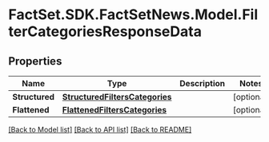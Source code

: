 # FactSet.SDK.FactSetNews.Model.FilterCategoriesResponseData

## Properties

Name | Type | Description | Notes
------------ | ------------- | ------------- | -------------
**Structured** | [**StructuredFiltersCategories**](StructuredFiltersCategories.md) |  | [optional] 
**Flattened** | [**FlattenedFiltersCategories**](FlattenedFiltersCategories.md) |  | [optional] 

[[Back to Model list]](../README.md#documentation-for-models) [[Back to API list]](../README.md#documentation-for-api-endpoints) [[Back to README]](../README.md)

